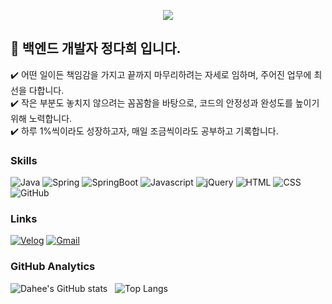 <p align="center">
  <img src="https://capsule-render.vercel.app/api?type=waving&color=gradient&height=180&text=Jeong%20Dahee&animation=&fontColor=ffffff&fontSize=40" />
</p>

## 👋 백엔드 개발자 정다희 입니다.

✔️ 어떤 일이든 책임감을 가지고 끝까지 마무리하려는 자세로 임하며, 주어진 업무에 최선을 다합니다.  
✔️ 작은 부분도 놓치지 않으려는 꼼꼼함을 바탕으로, 코드의 안정성과 완성도를 높이기 위해 노력합니다.  
✔️ 하루 1%씩이라도 성장하고자, 매일 조금씩이라도 공부하고 기록합니다.  

### Skills
![Java](https://img.shields.io/badge/Java-05122A?style=flat-square&logo=Java)
![Spring](https://img.shields.io/badge/Spring-05122A?style=flat-square&logo=Spring)
![SpringBoot](https://img.shields.io/badge/SpringBoot-05122A?style=flat-square&logo=SpringBoot)
![Javascript](https://img.shields.io/badge/Javascript-05122A?style=flat-square&logo=Javascript)
![jQuery](https://img.shields.io/badge/jQuery-05122A?style=flat-square&logo=jQuery)
![HTML](https://img.shields.io/badge/HTML-05122A?style=flat-square&logo=HTML5)
![CSS](https://img.shields.io/badge/CSS-05122A?style=flat-square&logo=CSS3)
![GitHub](https://img.shields.io/badge/GitHub-05122A?style=flat&logo=github)


### Links
[![Velog](https://img.shields.io/badge/-Velog-05122A?style=flat&logo=Velog)](https://velog.io/@daheenamic)
[![Gmail](https://img.shields.io/badge/-meluna0226@gmail.com-05122A?style=flat&logo=Gmail)](mailto:meluna0226@gmail.com)


### GitHub Analytics
![Dahee's GitHub stats](https://github-readme-stats.vercel.app/api?username=daheenamic&show_icons=true&theme=algolia&include_all_commits=true&count_private=true) &nbsp;
![Top Langs](https://github-readme-stats.vercel.app/api/top-langs/?username=daheenamic&layout=compact&theme=algolia)
